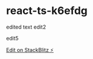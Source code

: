 # react-ts-k6efdg

edited text
edit2

edit5

[Edit on StackBlitz ⚡️](https://stackblitz.com/edit/react-ts-k6efdg)
